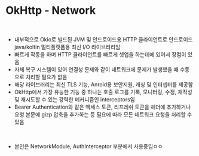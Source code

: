 # OkHttp - Network

<br>

* 내부적으로 Okio로 빌드된 JVM 및 안드로이드용 HTTP 클라이언트로 안드로이드 java/koltin 멀티플랫폼용 최신 I/O 라이브러리임
* 빠르게 작동을 하며 HTTP 클라이언트를 빠르게 셋업을 하는데에 있어서 장점이 있음
* 자체 복구 시스템이 있어 연결성 문제와 같이 네트워크에 문제가 발생했을 때 수동으로 처리할 필요가 없음
* 해당 라이브러리는 최신 TLS 기능, Anroid용 보안지원, 캐싱 및 인터셉터를 제공함
* OkHttp에서 가장 유능한 기능 중 하나는 호출 로그를 기록, 모니터링, 수정, 재작성 및 재시도할 수 있는 강력한 메커니즘인 interceptors임
* Bearer Authentication와 같은 액세스 토큰, 리프레쉬 토큰을 헤더에 추가하거나 요청 본문에 gizp 압축을 추가하는 등 필요에 따라 모든 네트워크 요청을 처리할 수 있음

<br>

* 본인은 NetworkModule, AuthInterceptor 부분에서 사용중임ㅇㅇ